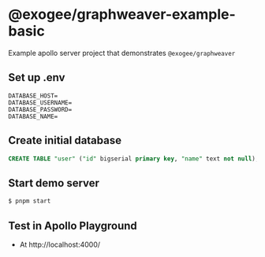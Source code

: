 # @exogee/graphweaver-example-basic

Example apollo server project that demonstrates `@exogee/graphweaver`

## Set up .env

```dotenv
DATABASE_HOST=
DATABASE_USERNAME=
DATABASE_PASSWORD=
DATABASE_NAME=
```

## Create initial database

```sql
CREATE TABLE "user" ("id" bigserial primary key, "name" text not null);
```

## Start demo server

```sh
$ pnpm start
```

## Test in Apollo Playground

- At http://localhost:4000/
